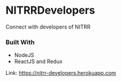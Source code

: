 # NITRRDevelopers
Connect with developers of NITRR


### Built With

* NodeJS
* ReactJS and Redux

Link: https://nitrr-developers.herokuapp.com

